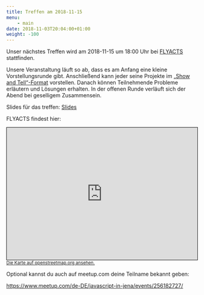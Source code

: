 ```yaml
---
title: Treffen am 2018-11-15
menu:
    - main
date: 2018-11-03T20:04:00+01:00
weight: -100
---
```


Unser nächstes Treffen wird am 2018-11-15 um 18:00 Uhr bei [FLYACTS](https://www.flyatcs.com/) stattfinden.

Unsere Veranstaltung läuft so ab, dass es am Anfang eine kleine Vorstellungsrunde gibt. Anschließend kann jeder seine Projekte im [„Show and Tell“-Format](https://en.wikipedia.org/wiki/Show_and_tell_(education)) vorstellen. Danach können Teilnehmende Probleme erläutern und Lösungen erhalten. In der offenen Runde verläuft sich der Abend bei geselligem Zusammensein.

Slides für das treffen: [Slides](/treffen/2018-11-15/slides.html#1)

FLYACTS findest hier:

<iframe width="100%" height="350" frameborder="0" scrolling="no" marginheight="0" marginwidth="0" src="https://www.openstreetmap.org/export/embed.html?bbox=11.570979952812197%2C50.93254511964295%2C11.574882566928865%2C50.93408506833484&amp;layer=mapnik&amp;marker=50.93331510036268%2C11.57293125987053" style="border: 1px solid black"></iframe><br/><small><a href="https://www.openstreetmap.org/?mlat=50.93332&amp;mlon=11.57293#map=19/50.93332/11.57293">Die Karte auf openstreetmap.org ansehen.</a></small>

Optional kannst du auch auf meetup.com deine Teilname bekannt geben:

https://www.meetup.com/de-DE/javascript-in-jena/events/256182727/
